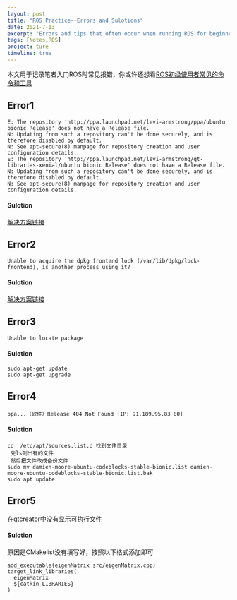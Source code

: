 ```yaml
---
layout: post
title: "ROS Practice--Errors and Sulotions"
date: 2021-7-13
excerpt: "Errors and tips that often occur when running ROS for beginners."
tags: [Notes,ROS]
project: ture
timeline: true
---
```

<script type="text/javascript" src="http://tajs.qq.com/stats?sId=66526224" charset="UTF-8"></script>

本文用于记录笔者入门ROS时常见报错，你或许还想看[ROS初级使用者常见的命令和工具](https://sunrisinggg.github.io/ROS-basic-tools/ )

## Error1
```
E: The repository 'http://ppa.launchpad.net/levi-armstrong/ppa/ubuntu bionic Release' does not have a Release file.
N: Updating from such a repository can't be done securely, and is therefore disabled by default.
N: See apt-secure(8) manpage for repository creation and user configuration details.
E: The repository 'http://ppa.launchpad.net/levi-armstrong/qt-libraries-xenial/ubuntu bionic Release' does not have a Release file.
N: Updating from such a repository can't be done securely, and is therefore disabled by default.
N: See apt-secure(8) manpage for repository creation and user configuration details.
```

#### Sulotion
[解决方案链接](https://blog.csdn.net/m0_49448331/article/details/108354926 )

## Error2
```
Unable to acquire the dpkg frontend lock (/var/lib/dpkg/lock-frontend), is another process using it? 
```

#### Sulotion
[解决方案链接](https://www.jianshu.com/p/c9c425c56feb )

## Error3
```
Unable to locate package
```

#### Sulotion
```
sudo apt-get update
sudo apt-get upgrade
```

## Error4
```
ppa...（软件）Release 404 Not Found [IP: 91.189.95.83 80]
```

#### Sulotion

```
cd  /etc/apt/sources.list.d 找到文件目录
 先ls列出有的文件
 然后把文件改成备份文件
sudo mv damien-moore-ubuntu-codeblocks-stable-bionic.list damien-moore-ubuntu-codeblocks-stable-bionic.list.bak
sudo apt update
```

## Error5
在qtcreator中没有显示可执行文件

#### Sulotion
原因是CMakelist没有填写好，按照以下格式添加即可

```
add_executable(eigenMatrix src/eigenMatrix.cpp)
target_link_libraries(
  eigenMatrix
  ${catkin_LIBRARIES}
)
```
